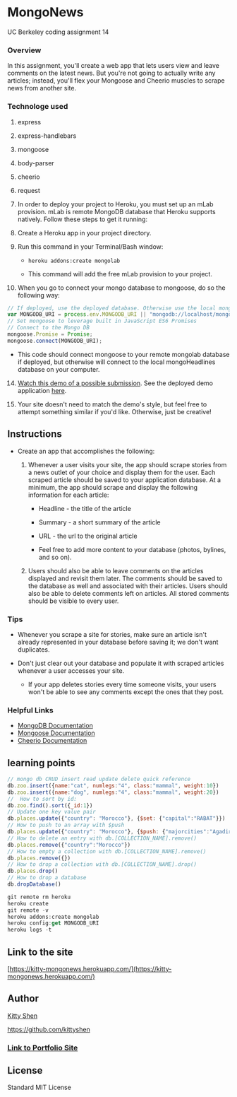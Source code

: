 # MongoNews
UC Berkeley coding assignment 14

### Overview

In this assignment, you'll create a web app that lets users view and leave comments on the latest news. But you're not going to actually write any articles; instead, you'll flex your Mongoose and Cheerio muscles to scrape news from another site.

### Technologe used
1. express
2. express-handlebars
3. mongoose
4. body-parser
5. cheerio
6. request



10. In order to deploy your project to Heroku, you must set up an mLab provision. mLab is remote MongoDB database that Heroku supports natively. Follow these steps to get it running:

11. Create a Heroku app in your project directory.

12. Run this command in your Terminal/Bash window:

    * `heroku addons:create mongolab`

    * This command will add the free mLab provision to your project.

13. When you go to connect your mongo database to mongoose, do so the following way:

```js
// If deployed, use the deployed database. Otherwise use the local mongoHeadlines database
var MONGODB_URI = process.env.MONGODB_URI || "mongodb://localhost/mongoHeadlines";
// Set mongoose to leverage built in JavaScript ES6 Promises
// Connect to the Mongo DB
mongoose.Promise = Promise;
mongoose.connect(MONGODB_URI);
```

* This code should connect mongoose to your remote mongolab database if deployed, but otherwise will connect to the local mongoHeadlines database on your computer.

14. [Watch this demo of a possible submission](mongo-homework-demo.mov). See the deployed demo application [here](http://nyt-mongo-scraper.herokuapp.com/).

15. Your site doesn't need to match the demo's style, but feel free to attempt something similar if you'd like. Otherwise, just be creative!

## Instructions

* Create an app that accomplishes the following:

  1. Whenever a user visits your site, the app should scrape stories from a news outlet of your choice and display them for the user. Each scraped article should be saved to your application database. At a minimum, the app should scrape and display the following information for each article:

     * Headline - the title of the article

     * Summary - a short summary of the article

     * URL - the url to the original article

     * Feel free to add more content to your database (photos, bylines, and so on).

  2. Users should also be able to leave comments on the articles displayed and revisit them later. The comments should be saved to the database as well and associated with their articles. Users should also be able to delete comments left on articles. All stored comments should be visible to every user.


### Tips

* Whenever you scrape a site for stories, make sure an article isn't already represented in your database before saving it; we don't want duplicates.

* Don't just clear out your database and populate it with scraped articles whenever a user accesses your site.

  * If your app deletes stories every time someone visits, your users won't be able to see any comments except the ones that they post.

### Helpful Links

* [MongoDB Documentation](https://docs.mongodb.com/manual/)
* [Mongoose Documentation](http://mongoosejs.com/docs/api.html)
* [Cheerio Documentation](https://github.com/cheeriojs/cheerio)

## learning points

```js
// mongo db CRUD insert read update delete quick reference
db.zoo.insert({name:"cat", numlegs:"4", class:"mammal", weight:10})
db.zoo.insert({name:"dog", numlegs:"4", class:"mammal", weight:20})
//  How to sort by id:
db.zoo.find().sort({_id:1})
// Update one key value pair
db.places.update({"country": "Morocco"}, {$set: {"capital":"RABAT"}})
// How to push to an array with $push
db.places.update({"country": "Morocco"}, {$push: {"majorcities":"Agadir"}})
// How to delete an entry with db.[COLLECTION_NAME].remove()
db.places.remove({"country":"Morocco"})
// How to empty a collection with db.[COLLECTION_NAME].remove()
db.places.remove({})
// How to drop a collection with db.[COLLECTION_NAME].drop()
db.places.drop()
// How to drop a database
db.dropDatabase()
```

```js
git remote rm heroku
heroku create
git remote -v
heroku addons:create mongolab
heroku config:get MONGODB_URI
heroku logs -t
```

## Link to the site
[https://kitty-mongonews.herokuapp.com/](https://kitty-mongonews.herokuapp.com/)

## Author 
[Kitty Shen ](https://github.com/kittyshen)

https://github.com/kittyshen

### [Link to Portfolio Site](https://kittyshen.github.io/Portfolio/)

## License
Standard MIT License
